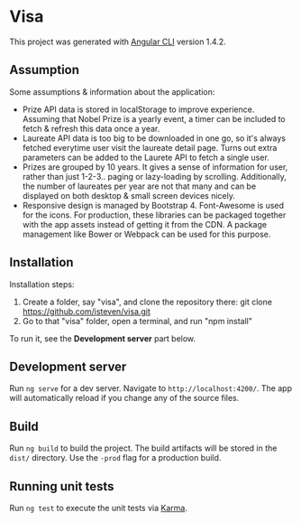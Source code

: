 # Visa

This project was generated with [Angular CLI](https://github.com/angular/angular-cli) version 1.4.2.

## Assumption

Some assumptions & information about the application:

- Prize API data is stored in localStorage to improve experience. Assuming that Nobel Prize is a yearly event, a timer can be included to fetch & refresh this data once a year.
- Laureate API data is too big to be downloaded in one go, so it's always fetched everytime user visit the laureate detail page. Turns out extra parameters can be added to the Laurete API to fetch a single user.
- Prizes are grouped by 10 years. It gives a sense of information for user, rather than just 1-2-3.. paging or lazy-loading by scrolling. Additionally, the number of laureates per year are not that many and can be displayed on both desktop & small screen devices nicely.
- Responsive design is managed by Bootstrap 4. Font-Awesome is used for the icons. For production, these libraries can be packaged together with the app assets instead of getting it from the CDN. A package management like Bower or Webpack can be used for this purpose.

## Installation

Installation steps:

1. Create a folder, say "visa", and clone the repository there: git clone https://github.com/isteven/visa.git
2. Go to that "visa" folder, open a terminal, and run "npm install"

To run it, see the **Development server** part below.

## Development server

Run `ng serve` for a dev server. Navigate to `http://localhost:4200/`. The app will automatically reload if you change any of the source files.

## Build

Run `ng build` to build the project. The build artifacts will be stored in the `dist/` directory. Use the `-prod` flag for a production build.

## Running unit tests

Run `ng test` to execute the unit tests via [Karma](https://karma-runner.github.io).
